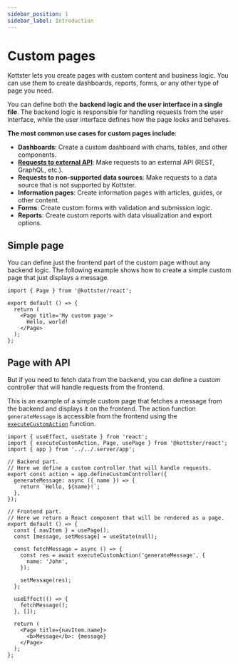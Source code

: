 ```yaml
---
sidebar_position: 1
sidebar_label: Introduction
---
```


# Custom pages

Kottster lets you create pages with custom content and business logic. You can use them to create dashboards, reports, forms, or any other type of page you need.

You can define both the **backend logic and the user interface in a single file**. The backend logic is responsible for handling requests from the user interface, while the user interface defines how the page looks and behaves.

**The most common use cases for custom pages include**:
- **Dashboards**: Create a custom dashboard with charts, tables, and other components.
- [**Requests to external API**](/custom-pages/using-external-api): Make requests to an external API (REST, GraphQL, etc.).
- **Requests to non-supported data sources**: Make requests to a data source that is not supported by Kottster.
- **Information pages**: Create information pages with articles, guides, or other content.
- **Forms**: Create custom forms with validation and submission logic.
- **Reports**: Create custom reports with data visualization and export options.

## Simple page

You can define just the frontend part of the custom page without any backend logic. The following example shows how to create a simple custom page that just displays a message.

```tsx title="app/routes/my-custom-page/index.jsx"
import { Page } from '@kottster/react';

export default () => {
  return (
    <Page title='My custom page'>
      Hello, world!
    </Page>
  );
};
```

## Page with API

But if you need to fetch data from the backend, you can define a custom controller that will handle requests from the frontend.

This is an example of a simple custom page that fetches a message from the backend and displays it on the frontend. 
The action function `generateMessage` is accessible from the frontend using the [`executeCustomAction`](/custom-pages/api#client-side-usage) function.

```tsx title="app/routes/my-custom-page/index.jsx"
import { useEffect, useState } from 'react';
import { executeCustomAction, Page, usePage } from '@kottster/react';
import { app } from '../../.server/app';

// Backend part.
// Here we define a custom controller that will handle requests.
export const action = app.defineCustomController({
  generateMessage: async ({ name }) => { 
    return `Hello, ${name}!`;
  },
});

// Frontend part.
// Here we return a React component that will be rendered as a page.
export default () => {
  const { navItem } = usePage();
  const [message, setMessage] = useState(null);

  const fetchMessage = async () => {
    const res = await executeCustomAction('generateMessage', {
      name: 'John',
    });

    setMessage(res);
  };

  useEffect(() => {
    fetchMessage();
  }, []);

  return (
    <Page title={navItem.name}>
      <b>Message</b>: {message}
    </Page>
  );
};
```
